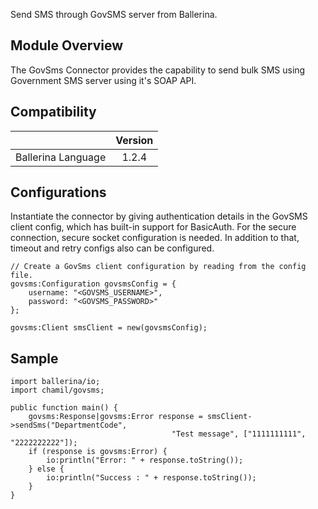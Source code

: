 Send SMS through GovSMS server from Ballerina.

## Module Overview

The GovSms Connector provides the capability to send bulk SMS using Government SMS server using it's SOAP API. 

## Compatibility
|                     |    Version           |
|:-------------------:|:--------------------:|
| Ballerina Language  | 1.2.4                |

## Configurations

Instantiate the connector by giving authentication details in the GovSMS client config, which has built-in support 
for BasicAuth. For the secure connection, secure socket configuration is needed. In addition to that, timeout and 
retry configs also can be configured.

```ballerina
// Create a GovSms client configuration by reading from the config file.
govsms:Configuration govsmsConfig = {
    username: "<GOVSMS_USERNAME>",
    password: "<GOVSMS_PASSWORD>"
};

govsms:Client smsClient = new(govsmsConfig);
```

## Sample

```ballerina
import ballerina/io;
import chamil/govsms;

public function main() {
    govsms:Response|govsms:Error response = smsClient->sendSms("DepartmentCode", 
                                    "Test message", ["1111111111", "2222222222"]);
    if (response is govsms:Error) {
        io:println("Error: " + response.toString());
    } else {
        io:println("Success : " + response.toString());
    }
}
```
